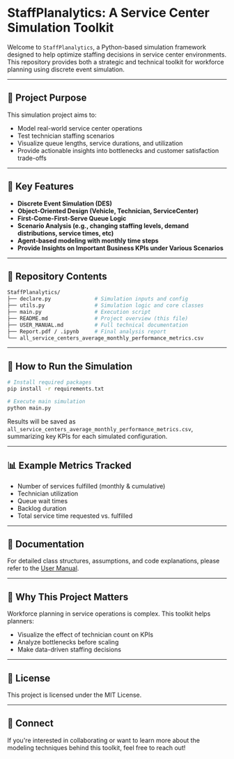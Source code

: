 # StaffPlanalytics: A Service Center Simulation Toolkit

Welcome to `StaffPlanalytics`, a Python-based simulation framework designed to help optimize staffing decisions in service center environments. This repository provides both a strategic and technical toolkit for workforce planning using discrete event simulation.

---

## 🚀 Project Purpose

This simulation project aims to:
- Model real-world service center operations
- Test technician staffing scenarios
- Visualize queue lengths, service durations, and utilization
- Provide actionable insights into bottlenecks and customer satisfaction trade-offs

---

## 🔧 Key Features

- **Discrete Event Simulation (DES)**
- **Object-Oriented Design (Vehicle, Technician, ServiceCenter)**
- **First-Come-First-Serve Queue Logic**
- **Scenario Analysis (e.g., changing staffing levels, demand distributions, service times, etc)**
- **Agent-based modeling with monthly time steps**
- **Provide Insights on Important Business KPIs under Various Scenarios**

---

## 📂 Repository Contents

```bash
StaffPlanalytics/
├── declare.py              # Simulation inputs and config
├── utils.py                # Simulation logic and core classes
├── main.py                 # Execution script
├── README.md               # Project overview (this file)
├── USER_MANUAL.md          # Full technical documentation
├── Report.pdf / .ipynb     # Final analysis report
└── all_service_centers_average_monthly_performance_metrics.csv
```

---

## 🧪 How to Run the Simulation

```bash
# Install required packages
pip install -r requirements.txt

# Execute main simulation
python main.py
```

Results will be saved as `all_service_centers_average_monthly_performance_metrics.csv`, summarizing key KPIs for each simulated configuration.

---

## 📊 Example Metrics Tracked

- Number of services fulfilled (monthly & cumulative)
- Technician utilization
- Queue wait times
- Backlog duration
- Total service time requested vs. fulfilled

---

## 📘 Documentation

For detailed class structures, assumptions, and code explanations, please refer to the [User Manual](USER_MANUAL.md).

---

## 🧠 Why This Project Matters

Workforce planning in service operations is complex. This toolkit helps planners:
- Visualize the effect of technician count on KPIs
- Analyze bottlenecks before scaling
- Make data-driven staffing decisions

---

## 📄 License

This project is licensed under the MIT License.

---

## 🤝 Connect
If you're interested in collaborating or want to learn more about the modeling techniques behind this toolkit, feel free to reach out!

